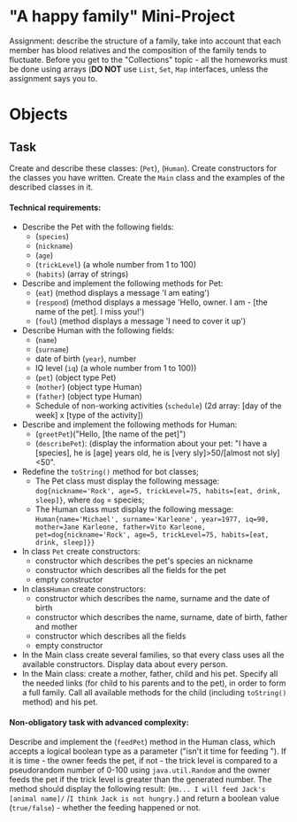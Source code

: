# "A happy family" Mini-Project

Assignment: describe the structure of a family, take into account that each member has blood relatives and the
composition of the family tends to fluctuate. Before you get to the "Collections" topic - all the homeworks must be done
using arrays (**DO NOT** use  `List`, `Set`, `Map` interfaces, unless the assignment says you to.

# Objects

## Task

Create and describe these classes:  (`Pet`), (`Human`). Create constructors for the classes you have written. Create
the `Main` class and the examples of the described classes in it.

#### Technical requirements:

- Describe the Pet with the following fields:
    - (`species`)
    - (`nickname`)
    - (`age`)
    - (`trickLevel`) (a whole number from 1 to 100)
    - (`habits`) (array of strings)
- Describe and implement the following methods for Pet:
    - (`eat`) (method displays a message 'I am eating')
    - (`respond`) (method displays a message 'Hello, owner. I am - [the name of the pet]. I miss you!')
    - (`foul`) (method displays a message 'I need to cover it up')
- Describe Human with the following fields:
    - (`name`)
    - (`surname`)
    - date of birth (`year`), number
    - IQ level (`iq`) (a whole number from 1 to 100))
    - (`pet`) (object type Pet)
    - (`mother`) (object type Human)
    - (`father`) (object type Human)
    - Schedule of non-working activities (`schedule`) (2d array: [day of the week] x [type of the activity])
- Describe and implement the following methods for Human:
    - (`greetPet`)("Hello, [the name of the pet]")
    - (`describePet`): (display the information about your pet: "I have a [species], he is [age] years old, he
      is [very sly]>50/[almost not sly]<50".
- Redefine the  `toString()` method for bot classes;
    - The Pet class must display the following
      message: `dog{nickname='Rock', age=5, trickLevel=75, habits=[eat, drink, sleep]}`, where `dog` = species;
    - The Human class must display the following
      message: `Human{name='Michael', surname='Karleone', year=1977, iq=90, mother=Jane Karleone, father=Vito Karleone, pet=dog{nickname='Rock', age=5, trickLevel=75, habits=[eat, drink, sleep]}}`
- In class `Pet` create constructors:
    - constructor which describes the pet's species an nickname
    - constructor which describes all the fields for the pet
    - empty constructor
- In class`Human` create constructors:
    - constructor which describes the name, surname and the date of birth
    - constructor which describes the name, surname, date of birth, father and mother
    - constructor which describes all the fields
    - empty constructor
- In the Main class create several families, so that every class uses all the available constructors. Display data about
  every person.
- In the Main class: create a mother, father, child and his pet. Specify all the needed links (for child to his parents
  and to the pet), in order to form a full family. Call all available methods for the child (including  `toString()`
  method) and his pet.

#### Non-obligatory task with advanced complexity:

Describe and implement the  (`feedPet`) method in the Human class, which accepts a logical boolean type as a
parameter ("isn't it time for feeding "). If it is time - the owner feeds the pet, if not - the trick level is compared
to a pseudorandom number of 0-100 using `java.util.Random` and the owner feeds the pet if the trick level is greater
than the generated number. The method should display the following result: (`Hm... I will feed Jack's [animal name]/`
/`I think Jack is not hungry.`) and return a boolean value (`true/false`) - whether the feeding happened or not.